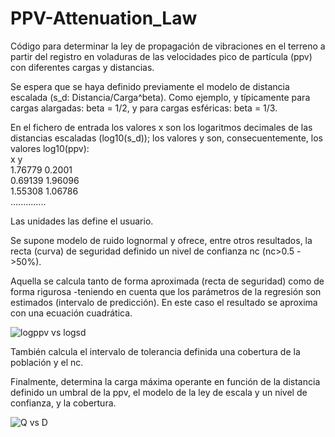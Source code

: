 # PPV-Attenuation_Law

Código para determinar la ley de propagación de vibraciones en el terreno a
partir del registro en voladuras de las velocidades pico de partícula (ppv)
con diferentes cargas y distancias.

Se espera que se haya definido previamente el modelo de distancia escalada
(s_d: Distancia/Carga^beta). Como ejemplo, y típicamente para cargas alargadas:
beta = 1/2, y para cargas esféricas: beta = 1/3.

En el fichero de entrada los valores x son los logaritmos decimales de
las distancias escaladas (log10(s_d)); los valores y son, consecuentemente,
los valores log10(ppv):\
x	y\
1.76779	0.2001\
0.69139	1.96096\
1.55308	1.06786\
..............

Las unidades las define el usuario.

Se supone modelo de ruido lognormal y ofrece, entre otros resultados, la recta
(curva) de seguridad definido un nivel de confianza nc (nc>0.5 ->50%).

Aquella se calcula tanto de forma aproximada (recta de seguridad) como de
forma rigurosa -teniendo en cuenta que los parámetros de la regresión son estimados (intervalo de predicción). En este caso el resultado se aproxima con una ecuación cuadrática.

![logppv vs logsd ](https://github.com/FGBASTANTE/PPV-LAW/assets/52360383/ac34fb9e-63cf-4bb5-9b8d-3567068805a4)

También calcula el intervalo de tolerancia definida una cobertura de la población y el nc.

Finalmente, determina la carga máxima operante en función de la distancia definido 
un umbral de la ppv, el modelo de la ley de escala y un nivel de confianza, y la cobertura.

![Q vs D](https://github.com/FGBASTANTE/PPV-LAW/assets/52360383/8481d803-7dda-4c76-bb30-a44e79180f27)
